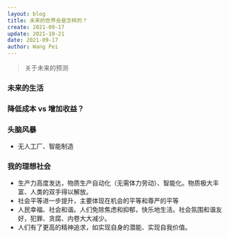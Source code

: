 ```yaml
---
layout: blog
title: 未来的世界会是怎样的？
create: 2021-09-17
update: 2021-10-21
date: 2021-09-17
author: Wang Pei
---
```


> 关于未来的预测

### 未来的生活

### 降低成本 vs 增加收益？

### 头脑风暴

- 无人工厂、智能制造

### 我的理想社会

- 生产力高度发达，物质生产自动化（无需体力劳动）、智能化。物质极大丰富、人类的双手得以解放。
- 社会平等进一步提升，主要体现在机会的平等和尊严的平等
- 人民幸福、社会和谐。人们免除焦虑和抑郁，快乐地生活。社会氛围和谐友好，犯罪、贪腐、内卷大大减少。
- 人们有了更高的精神追求，如实现自身的潜能、实现自我价值。
